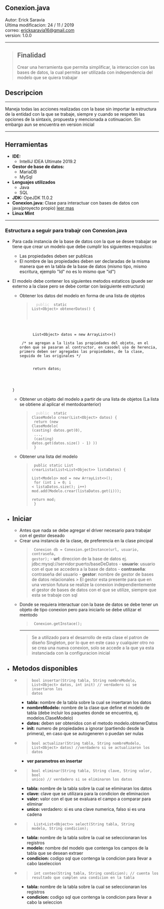## **Conexion.java**
Autor: Erick Saravia <br>
Ultima modificacion: 24 / 11 / 2019 <br>
correo: ericksaravia16@gmail.com <br>
version: 1.0.0
***
> ## **Finalidad**
> Crear una herramienta que permita simplificar, la interaccion con las bases de datos, la cual permita ser utilizada con independencia del modelo que se quiera trabajar

## Descripcion
***
 Maneja todas las acciones realizadas con la base sin importar la estructura de la entidad con la que se trabaje, siempre y cuando se respeten las opciones de la sintaxis, propuesta y mencionada a cotinuacion. Sin embargo aun se encuentra en version inicial


***
## **Herramientas** 
- **IDE:** 
    - IntelliJ IDEA Ultimate 2019.2
- **Gestor de base de datos:** 
    - MariaDB 
    - MySql
- **Lenguajes utilizados**
    - Java
    - SQL
- **JDK:** OpeJDK 11.0.2
- **Conexion.java:** Clase para interactuar con bases de datos con java(proyecto propio) [leer mas](../GestionDB/README.md)
- **Linux Mint**
***

### Estructura a seguir para trabajr con Conexion.java
- Para cada instancia de la base de datos con la que se desee trabajar se tiene que crear un modelo que debe cumplir los siguientes requisitos:
    - Las propiedades deben ser publicas
    - El nombre de las propiedades deben ser declaradas de la misma manera que en la tabla de la base de datos (mismo tipo, mismo escritura, ejemplo "Id" no es lo mismo que "id")
        
- El modelo debe contener los siguientes metodos estaticos (puede ser externo a la clase pero se debe contar con lasiguiente estructura)
    - Obtener los datos del modelo en forma de una lista de objetos
        > <code> <span style="color: #c0c0c0"> public </span> static List&lt;Object> obtenerDatos() { <br>
        <span style="margin-left:10px">
            List&lt;Object> datos = new ArrayList<>()
            <br> /* se agregan a la lista las propiedades del objeto, en el orden que se pasaran al contructor, en casodel uso de herencia, primero deben ser agregadas las propiedades, de la clase, seguida de las originales */  
            <br>
            return datos; <br>  </span>
    } </code>
        
    - Obtener un objeto del modelo a partir de una lista de objetos (La lista se obtiene al aplicar el mentodoanterior)
         > <code> <span style="color: #c0c0c0"> public </span> static ClaseModelo crear(List&lt;Object> datos) { <br>
         return (new ClaseModelo( <br>(casting) datos.get(0), <br> ..., <br> (casting) datos.get(datos.size() - 1)  )) <br>
        } </code>
        
    - Obtener una lista del modelo 
        > <code> public static List<Modelo> crearLista(List&lt;List&lt;Object>> listaDatos) { <br>
            List&lt;Modelo> mod = new ArrayList<>(); <br>
            for (int i = 0; i < listaDatos.size(); i++) 
            mod.add(Modelo.crear(listaDatos.get(i)));              
            return mod; <br> } </code>  
 

- Iniciar
    -
    - Antes que nada se debe agregar el driver necesario para trabajar con el gestor deseado
    - Crear una instancia de la clase, de preferencia en la clase pincipal
        > <code> Conexion db = Conexion.getInstance(url, usuario, contraseña, gestor);</code>
            - **url**: direccion de la base de datos ej. jdbc:mysql://servidor:puerto/baseDeDatos
            - **usuario**: usuario con el que se accedera a la base de datos
            - **contraseña**: contraseña del usuario
            - **gestor**: nombre de gestor de bases de datos relacionales 
            > El gestor esta presente para que en una version futura se realize la conexion independientemente el gestor de bases de datos con el que se utilize, siempre que esta se trabaje con sql
    - Donde se requiera interactuar con la base de datos se debe tener un objeto de tipo conexion pero para iniciarlo se debe utilizar el mentodo
        > <code> Conexion.getInstace(); </code>
        ***
        > Se a utilizado para el desarrollo de esta clase el patron de diseño Singleton, por lo que en este caso y cualquier otro no se crea una nueva conexion, solo se accede a la que ya esta instanciada con la configuracion inicial
- Metodos disponibles
    - 
    - > <code>bool insertar(String tabla, String nombreModelo, List&lt;Object> datos, int init) // verdadero si se insertaron los datos </code>
        - **tabla:** nombre de la tabla sobre la cual se insertaran los datos
        - **nombreModelo:** nombre de la clase que define el modelo de tabla (debe incluir los paquetes donde se encuentra, ej. modelos.ClaseModelo)
        - **datos:** deben ser obtenidos con el metodo modelo.obtenerDatos
        - **init:** numero de propiedades a ignorar (partiendo desde la primera), en caso que se autogeneren o puedan ser nulas
    - > <code>bool actualizar(String tabla, String nombreModelo, List&lt;Object> datos) //verdadero si se actualizaron los datos </code>
       - **ver parametros en insertar**
    - > <code>bool eliminar(String tabla, String clave, String valor, bool unico) // verdadero si se eliminaron los datos </code>
        - **tabla:** nombre de la tabla sobre la cual se eliminaran los datos
        - **clave:** clave que se utilizara para la condicion de eliminacion
        - **valor:** valor con el que se evaluara el campo a comparar para eliminar
        - **unico:** verdadero: si es una clave numerica, falso si es una cadena
     - > <code> List&lt;List&lt;Object>>  select(String tabla, String modelo, String condicion); </code>
         - **tabla:** nombre de la tabla sobre la cual se seleccionaran los registros
         - **modelo:** nombre del modelo que contenga los campos de la tabla que se desean extraer
        - **condicion:** codigo sql que contenga la condicion para llevar a cabo laseleccion
    - > <code> int conteo(String tabla, String condicion); // cuenta los resultado que cumplen una condicion en la tabla </code>            
        - **tabla:** nombre de la tabla sobre la cual se seleccionaran los registros
        - **condicion:** codigo sql que contenga la condicion para llevar a cabo la seleccion
